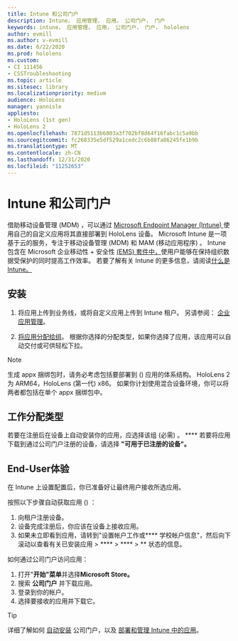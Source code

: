 ```yaml
---
title: Intune 和公司门户
description: Intune， 应用管理， 应用， 公司门户， 门户
keywords: intune， 应用管理， 应用， 公司门户， 门户， hololens
author: evmill
ms.author: v-evmill
ms.date: 6/22/2020
ms.prod: hololens
ms.custom:
- CI 111456
- CSSTroubleshooting
ms.topic: article
ms.sitesec: library
ms.localizationpriority: medium
audience: HoloLens
manager: yannisle
appliesto:
- HoloLens (1st gen)
- HoloLens 2
ms.openlocfilehash: 7871d5113b6803a3f702bf8d64f16fabc1c5a9bb
ms.sourcegitcommit: fc268335e5df529a1cedc2c6b88fa86245fe1b9b
ms.translationtype: MT
ms.contentlocale: zh-CN
ms.lasthandoff: 12/31/2020
ms.locfileid: "11252653"
---
```

# Intune 和公司门户

借助移动设备管理 (MDM) ，可以通过 [Microsoft Endpoint Manager (Intune) ](https://docs.microsoft.com/intune/windows-holographic-for-business) 使用自己的自定义应用将其直接部署到 HoloLens 设备。 Microsoft Intune 是一项基于云的服务，专注于移动设备管理 (MDM) 和 MAM (移动应用程序) 。 Intune 包含在 Microsoft 企业移动性 + 安全性 [ (EMS) 套件中，](https://www.microsoft.com/microsoft-365/enterprise-mobility-security)使用户能够在保持组织数据受保护的同时提高工作效率。 若要了解有关 Intune 的更多信息，请阅读[什么是 Intune。](https://docs.microsoft.com/mem/intune/fundamentals/what-is-intune)

## 安装

1. 将应用上传到业务线，或将自定义应用上传到 Intune 租户。 另请参阅： [企业应用管理](https://docs.microsoft.com/windows/client-management/mdm/enterprise-app-management)。

2. [将应用分配给组](https://docs.microsoft.com/mem/intune/apps/apps-deploy)。 根据你选择的分配类型，如果你选择了应用，该应用可以自动交付或可供轻松下拉。

> [!NOTE]
> 生成 appx 捆绑包时，请务必考虑包括要部署到 () 应用的体系结构。 HoloLens 2 为 ARM64，HoloLens (第一代) x86。 如果你计划使用混合设备环境，你可以将两者都包括在单个 appx 捆绑包中。

## 工作分配类型

若要在注册后在设备上自动安装你的应用，应选择该组 (必需) 。 ****
若要将应用下载到通过公司门户注册的设备，请选择 **"可用于已注册的设备"。**

## End-User体验

在 Intune 上设置配置后，你已准备好让最终用户接收所选应用。

按照以下步骤自动获取应用 () ：

1. 向租户注册设备。
2. 设备完成注册后，你应该在设备上接收应用。
3. 如果未立即看到应用，请转到"设置帐户工作或**** 学校帐户信息"，然后向下滚动以查看有关已安装应用  >  ****  >  ****  >  ** 状态的信息。

如何通过公司门户访问应用：

1. 打开"**开始"菜单**并选择**Microsoft Store。**
2. 搜索 **公司门户** 并下载应用。
3. 登录到你的帐户。
4. 选择要接收的应用并下载它。

> [!Tip]
> 详细了解如何 [自动安装](https://docs.microsoft.com/mem/intune/apps/company-portal-app) 公司门户，以及 [部署和管理 Intune 中的应用](https://docs.microsoft.com/mem/intune/fundamentals/windows-holographic-for-business#deploy-and-manage-apps)。

